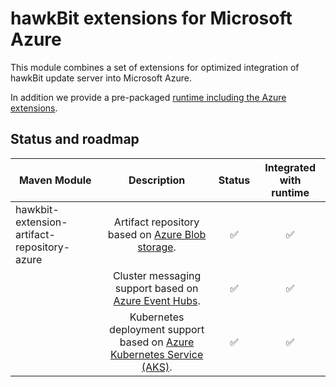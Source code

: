# hawkBit extensions for Microsoft Azure

This module combines a set of extensions for optimized integration of hawkBit update server into Microsoft Azure.

In addition we provide a pre-packaged [runtime including the Azure extensions](/hawkbit-extended-runtimes/hawkbit-update-server-azure).

## Status and roadmap

| Maven Module                                |                                                             Description                                                             |       Status       | Integrated with runtime |
| ------------------------------------------- | :---------------------------------------------------------------------------------------------------------------------------------: | :----------------: | :---------------------: |
| hawkbit-extension-artifact-repository-azure | Artifact repository based on [Azure Blob storage](https://docs.microsoft.com/en-us/azure/storage/blobs/storage-blobs-introduction). | :white_check_mark: |   :white_check_mark:    |
|                                             |             Cluster messaging support based on [Azure Event Hubs](https://docs.microsoft.com/en-us/azure/event-hubs/).              | :white_check_mark: |   :white_check_mark:    |
|                                             |        Kubernetes deployment support based on [Azure Kubernetes Service (AKS)](https://docs.microsoft.com/en-us/azure/aks/).        | :white_check_mark: |   :white_check_mark:    |
